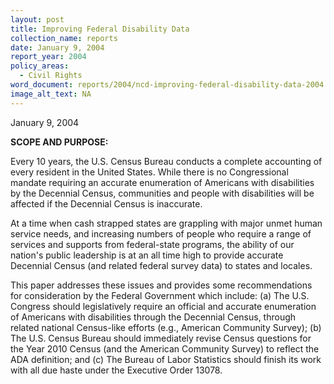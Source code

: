 ```yaml
---
layout: post
title: Improving Federal Disability Data
collection_name: reports
date: January 9, 2004
report_year: 2004
policy_areas:
  - Civil Rights
word_document: reports/2004/ncd-improving-federal-disability-data-2004.pdf
image_alt_text: NA
---
```

January 9, 2004

**S﻿COPE AND PURPOSE:**

Every 10 years, the U.S. Census Bureau conducts a complete accounting of every resident in the United States. While there is no Congressional mandate requiring an accurate enumeration of Americans with disabilities by the Decennial Census, communities and people with disabilities will be affected if the Decennial Census is inaccurate. 

At a time when cash strapped states are grappling with major unmet human service needs, and increasing numbers of people who require a range of services and supports from federal-state programs, the ability of our nation's public leadership is at an all time high to provide accurate Decennial Census (and related federal survey data) to states and locales. 

This paper addresses these issues and provides some recommendations for consideration by the Federal Government which include: (a) The U.S. Congress should legislatively require an official and accurate enumeration of Americans with disabilities through the Decennial Census, through related national Census-like efforts (e.g., American Community Survey); (b) The U.S. Census Bureau should immediately revise Census questions for the Year 2010 Census (and the American Community Survey) to reflect the ADA definition; and (c) The Bureau of Labor Statistics should finish its work with all due haste under the Executive Order 13078.